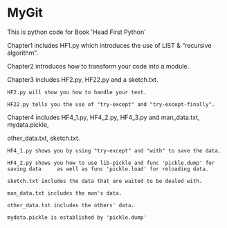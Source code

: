 # MyGit

This is python code for Book 'Head First Python'

Chapter1 includes HF1.py which introduces the use of LIST & “recursive algorithm”.

Chapter2 introduces how to transform your code into a module.

Chapter3 includes HF2.py, HF22.py and a sketch.txt.
	
	HF2.py will show you how to handle your text.

	HF22.py tells you the use of "try-except" and "try-except-finally".

Chapter4 includes HF4_1.py, HF4_2.py, HF4_3.py and man_data.txt, mydata.pickle, 

other_data.txt, sketch.txt.

	
	HF4_1.py shows you by using "try-except" and "with" to save the data.

	HF4_2.py shows you how to use lib-pickle and func 'pickle.dump' for saving data 	as well as func 'pickle.load' for reloading data.

	sketch.txt includes the data that are waited to be dealed with.

	man_data.txt includes the man's data.

	other_data.txt includes the others' data.

	mydata.pickle is established by 'pickle.dump'
